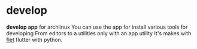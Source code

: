# develop
**develop app** for archlinux
You can use the app for install various tools for developing
From editors to a utilities only with an app utility
It's makes with [flet](https://flet.dev/) flutter with python.

